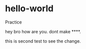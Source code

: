 # hello-world
Practice

hey bro how are you. dont make ****.

this is second test to see the change.
